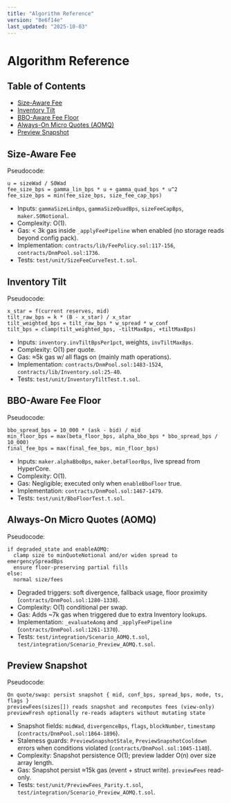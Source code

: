 ```yaml
---
title: "Algorithm Reference"
version: "8e6f14e"
last_updated: "2025-10-03"
---
```


# Algorithm Reference

## Table of Contents

- [Size-Aware Fee](#size-aware-fee)
- [Inventory Tilt](#inventory-tilt)
- [BBO-Aware Fee Floor](#bbo-aware-fee-floor)
- [Always-On Micro Quotes (AOMQ)](#always-on-micro-quotes-aomq)
- [Preview Snapshot](#preview-snapshot)

## Size-Aware Fee

Pseudocode:

```text
u = sizeWad / S0Wad
fee_size_bps = gamma_lin_bps * u + gamma_quad_bps * u^2
fee_size_bps = min(fee_size_bps, size_fee_cap_bps)
```
- Inputs: `gammaSizeLinBps`, `gammaSizeQuadBps`, `sizeFeeCapBps`, `maker.S0Notional`.
- Complexity: O(1).
- Gas: < 3k gas inside `_applyFeePipeline` when enabled (no storage reads beyond config pack).
- Implementation: `contracts/lib/FeePolicy.sol:117-156`, `contracts/DnmPool.sol:1736`.
- Tests: `test/unit/SizeFeeCurveTest.t.sol`.

## Inventory Tilt

Pseudocode:

```text
x_star = f(current reserves, mid)
tilt_raw_bps = k * (B - x_star) / x_star
tilt_weighted_bps = tilt_raw_bps * w_spread * w_conf
tilt_bps = clamp(tilt_weighted_bps, -tiltMaxBps, +tiltMaxBps)
```
- Inputs: `inventory.invTiltBpsPer1pct`, weights, `invTiltMaxBps`.
- Complexity: O(1) per quote.
- Gas: ≈5k gas w/ all flags on (mainly math operations).
- Implementation: `contracts/DnmPool.sol:1483-1524`, `contracts/lib/Inventory.sol:25-40`.
- Tests: `test/unit/InventoryTiltTest.t.sol`.

## BBO-Aware Fee Floor

Pseudocode:

```text
bbo_spread_bps = 10_000 * (ask - bid) / mid
min_floor_bps = max(beta_floor_bps, alpha_bbo_bps * bbo_spread_bps / 10_000)
final_fee_bps = max(final_fee_bps, min_floor_bps)
```
- Inputs: `maker.alphaBboBps`, `maker.betaFloorBps`, live spread from HyperCore.
- Complexity: O(1).
- Gas: Negligible; executed only when `enableBboFloor` true.
- Implementation: `contracts/DnmPool.sol:1467-1479`.
- Tests: `test/unit/BboFloorTest.t.sol`.

## Always-On Micro Quotes (AOMQ)

Pseudocode:

```text
if degraded_state and enableAOMQ:
  clamp size to minQuoteNotional and/or widen spread to emergencySpreadBps
  ensure floor-preserving partial fills
else:
  normal size/fees
```
- Degraded triggers: soft divergence, fallback usage, floor proximity (`contracts/DnmPool.sol:1280-1338`).
- Complexity: O(1) conditional per swap.
- Gas: Adds ~7k gas when triggered due to extra Inventory lookups.
- Implementation: `_evaluateAomq` and `_applyFeePipeline` (`contracts/DnmPool.sol:1261-1370`).
- Tests: `test/integration/Scenario_AOMQ.t.sol`, `test/integration/Scenario_Preview_AOMQ.t.sol`.

## Preview Snapshot

Pseudocode:

```text
On quote/swap: persist snapshot { mid, conf_bps, spread_bps, mode, ts, flags }
previewFees(sizes[]) reads snapshot and recomputes fees (view-only)
previewFresh optionally re-reads adapters without mutating state
```
- Snapshot fields: `midWad`, `divergenceBps`, `flags`, `blockNumber`, `timestamp` (`contracts/DnmPool.sol:1864-1896`).
- Staleness guards: `PreviewSnapshotStale`, `PreviewSnapshotCooldown` errors when conditions violated (`contracts/DnmPool.sol:1045-1140`).
- Complexity: Snapshot persistence O(1); preview ladder O(n) over size array length.
- Gas: Snapshot persist ≈15k gas (event + struct write). `previewFees` read-only.
- Tests: `test/unit/PreviewFees_Parity.t.sol`, `test/integration/Scenario_Preview_AOMQ.t.sol`.
